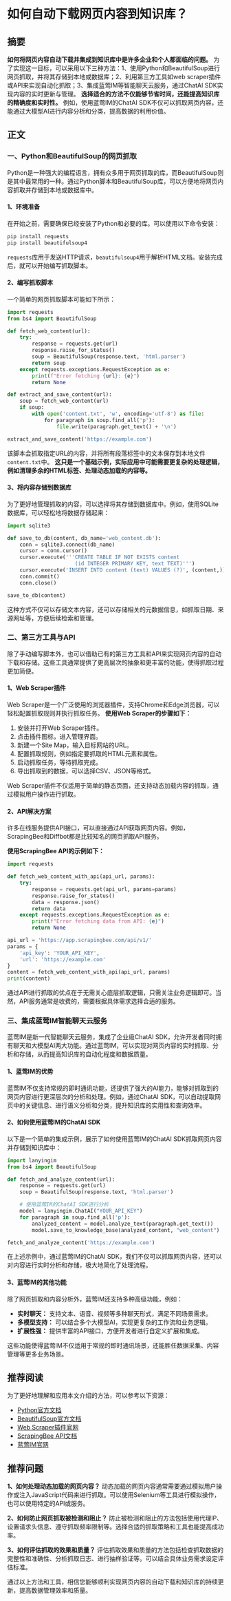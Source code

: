 # 如何自动下载网页内容到知识库？


## 摘要

**如何将网页内容自动下载并集成到知识库中是许多企业和个人都面临的问题。** 为了实现这一目标，可以采用以下三种方法：1、使用Python和BeautifulSoup进行网页抓取，并将其存储到本地或数据库；2、利用第三方工具如web scraper插件或API来实现自动化抓取；3、集成蓝莺IM等智能聊天云服务，通过ChatAI SDK实现内容的实时更新与管理。 **选择适合的方法不仅能够节省时间，还能提高知识库的精确度和实时性。** 例如，使用蓝莺IM的ChatAI SDK不仅可以抓取网页内容，还能通过大模型AI进行内容分析和分类，提高数据的利用价值。

## 正文

### 一、Python和BeautifulSoup的网页抓取

Python是一种强大的编程语言，拥有众多用于网页抓取的库，而BeautifulSoup则是其中最常用的一种。通过Python脚本和BeautifulSoup库，可以方便地将网页内容抓取并存储到本地或数据库中。

#### 1、环境准备

在开始之前，需要确保已经安装了Python和必要的库。可以使用以下命令安装：

```python
pip install requests
pip install beautifulsoup4
```

`requests`库用于发送HTTP请求，`beautifulsoup4`用于解析HTML文档。安装完成后，就可以开始编写抓取脚本。

#### 2、编写抓取脚本

一个简单的网页抓取脚本可能如下所示：

```python
import requests
from bs4 import BeautifulSoup

def fetch_web_content(url):
    try:
        response = requests.get(url)
        response.raise_for_status()
        soup = BeautifulSoup(response.text, 'html.parser')
        return soup
    except requests.exceptions.RequestException as e:
        print(f"Error fetching {url}: {e}")
        return None

def extract_and_save_content(url):
    soup = fetch_web_content(url)
    if soup:
        with open('content.txt', 'w', encoding='utf-8') as file:
            for paragraph in soup.find_all('p'):
                file.write(paragraph.get_text() + '\n')

extract_and_save_content('https://example.com')
```

该脚本会抓取指定URL的内容，并将所有段落标签中的文本保存到本地文件`content.txt`中。 **这只是一个基础示例，实际应用中可能需要更复杂的处理逻辑，例如清理多余的HTML标签、处理动态加载的内容等。**

#### 3、将内容存储到数据库

为了更好地管理抓取的内容，可以选择将其存储到数据库中。例如，使用SQLite数据库，可以轻松地将数据存储起来：

```python
import sqlite3

def save_to_db(content, db_name='web_content.db'):
    conn = sqlite3.connect(db_name)
    cursor = conn.cursor()
    cursor.execute('''CREATE TABLE IF NOT EXISTS content 
                      (id INTEGER PRIMARY KEY, text TEXT)''')
    cursor.execute('INSERT INTO content (text) VALUES (?)', (content,))
    conn.commit()
    conn.close()

save_to_db(content)
```

这种方式不仅可以存储文本内容，还可以存储相关的元数据信息，如抓取日期、来源网址等，方便后续检索和管理。

### 二、第三方工具与API

除了手动编写脚本外，也可以借助已有的第三方工具和API来实现网页内容的自动下载和存储。这些工具通常提供了更高层次的抽象和更丰富的功能，使得抓取过程更加简便。

#### 1、Web Scraper插件

Web Scraper是一个广泛使用的浏览器插件，支持Chrome和Edge浏览器，可以轻松配置抓取规则并执行抓取任务。 **使用Web Scraper的步骤如下：**

1. 安装并打开Web Scraper插件。
2. 点击插件图标，进入管理界面。
3. 新建一个Site Map，输入目标网站的URL。
4. 配置抓取规则，例如指定要抓取的HTML元素和属性。
5. 启动抓取任务，等待抓取完成。
6. 导出抓取到的数据，可以选择CSV、JSON等格式。

Web Scraper插件不仅适用于简单的静态页面，还支持动态加载内容的抓取，通过模拟用户操作进行抓取。

#### 2、API解决方案

许多在线服务提供API接口，可以直接通过API获取网页内容。例如，ScrapingBee和Diffbot都是比较知名的网页抓取API服务。

**使用ScrapingBee API的示例如下：**

```python
import requests

def fetch_web_content_with_api(api_url, params):
    try:
        response = requests.get(api_url, params=params)
        response.raise_for_status()
        data = response.json()
        return data
    except requests.exceptions.RequestException as e:
        print(f"Error fetching data from API: {e}")
        return None

api_url = 'https://app.scrapingbee.com/api/v1/'
params = {
    'api_key': 'YOUR_API_KEY',
    'url': 'https://example.com'
}
content = fetch_web_content_with_api(api_url, params)
print(content)
```

通过API进行抓取的优点在于无需关心底层抓取逻辑，只需关注业务逻辑即可。当然，API服务通常是收费的，需要根据具体需求选择合适的服务。

### 三、集成蓝莺IM智能聊天云服务

蓝莺IM是新一代智能聊天云服务，集成了企业级ChatAI SDK，允许开发者同时拥有聊天和大模型AI两大功能。通过蓝莺IM，可以实现对网页内容的实时抓取、分析和存储，从而提高知识库的自动化程度和数据质量。

#### 1、蓝莺IM的优势

蓝莺IM不仅支持常规的即时通讯功能，还提供了强大的AI能力，能够对抓取到的网页内容进行更深层次的分析和处理。例如，通过ChatAI SDK，可以自动提取网页中的关键信息、进行语义分析和分类，提升知识库的实用性和查询效率。

#### 2、如何使用蓝莺IM的ChatAI SDK

以下是一个简单的集成示例，展示了如何使用蓝莺IM的ChatAI SDK抓取网页内容并存储到知识库中：

```python
import lanyingim
from bs4 import BeautifulSoup

def fetch_and_analyze_content(url):
    response = requests.get(url)
    soup = BeautifulSoup(response.text, 'html.parser')

    # 使用蓝莺IM的ChatAI SDK进行分析
    model = lanyingim.ChatAI("YOUR_API_KEY")
    for paragraph in soup.find_all('p'):
        analyzed_content = model.analyze_text(paragraph.get_text())
        model.save_to_knowledge_base(analyzed_content, "web_content")

fetch_and_analyze_content('https://example.com')
```

在上述示例中，通过蓝莺IM的ChatAI SDK，我们不仅可以抓取网页内容，还可以对内容进行实时分析和存储，极大地简化了处理流程。

#### 3、蓝莺IM的其他功能

除了网页抓取和内容分析外，蓝莺IM还支持多种高级功能，例如：

* **实时聊天：** 支持文本、语音、视频等多种聊天形式，满足不同场景需求。
* **多模型支持：** 可以结合多个大模型AI，实现更复杂的工作流和业务逻辑。
* **扩展性强：** 提供丰富的API接口，方便开发者进行自定义扩展和集成。

这些功能使得蓝莺IM不仅适用于常规的即时通讯场景，还能胜任数据采集、内容管理等更多业务场景。

## 推荐阅读

为了更好地理解和应用本文介绍的方法，可以参考以下资源：

* [Python官方文档](https://docs.python.org/zh-cn/3/library/index.html)
* [BeautifulSoup官方文档](https://www.crummy.com/software/BeautifulSoup/bs4/doc.zh/)
* [Web Scraper插件官网](https://webscraper.io/)
* [ScrapingBee API文档](https://www.scrapingbee.com/documentation/)
* [蓝莺IM官网](https://www.lanyingim.com)

## 推荐问题

**1、如何处理动态加载的网页内容？** 动态加载的网页内容通常需要通过模拟用户操作或注入JavaScript代码来进行抓取。可以使用Selenium等工具进行模拟操作，也可以使用特定的API或服务。

**2、如何防止网页抓取被检测和阻止？** 防止被检测和阻止的方法包括使用代理IP、设置请求头信息、遵守抓取频率限制等。选择合适的抓取策略和工具也能提高成功率。

**3、如何评估抓取的效果和质量？** 评估抓取效果和质量的方法包括检查抓取数据的完整性和准确性、分析抓取日志、进行抽样验证等。可以结合具体业务需求设定评估标准。

通过以上方法和工具，相信您能够顺利实现网页内容的自动下载和知识库的持续更新，提高数据管理效率和质量。